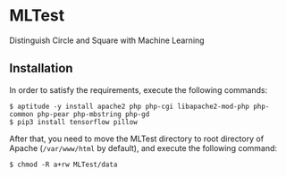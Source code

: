 # MLTest
Distinguish Circle and Square with Machine Learning

## Installation
In order to satisfy the requirements, execute the following commands:

    $ aptitude -y install apache2 php php-cgi libapache2-mod-php php-common php-pear php-mbstring php-gd
    $ pip3 install tensorflow pillow
    
After that, you need to move the MLTest directory to root directory of Apache (`/var/www/html` by default), and execute the following command:

    $ chmod -R a+rw MLTest/data
